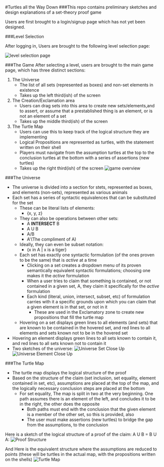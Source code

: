 #Turtles all the Way Down
###This repo contains preliminary sketches and design explanations of a set-theory proof game

Users are first brought to a login/signup page which has not yet been designed.

###Level Selection

After logging in, Users are brought to the following level selection page:

![level selection page](./levelSelect.jpg)


###The Game
After selecting a level, users are brought to the main game page, which has three distinct sections:

1. The Universe
	* The list of all sets (represented as boxes) and non-set elements in existence
	* Takes up the left third(ish) of the screen
2. The Creation/Exclamation area
	* Users can drag sets into this area to create new sets/elements,and to assert, or assume that a prestablished thing is an element, or is not an element of a set
	* Takes up the middle third(ish) of the screen
3. The Turtle Map
	* Users can use this to keep track of the logical structure they are implementing
	* Logical Propositions are represented as turtles, with the statement written on their shell
	* Players must navigate from the assumption turtles at the top to the conclusion turtles at the bottom with a series of assertions (new turtles)
	* Takes up the right third(ish) of the screen
![game overview](./gameOverview.jpg)

###The Universe
* The universe is divided into a section for stets, represented as boxes, and elements (non-sets), represented as various animals
* Each set has a series of syntactic equivalences that can be substituted for the set
	* These can be literal lists of elements:
		* {x, y, z}
	* They can also be operations between other sets:
		* A **INTERSECT** B
		* A U B
		* A/B
		* A'(The compliment of A)
	* Ideally, they can even be subset notation:
		* {x in A | x is a tiger}
	* Each set has exactly one syntactic formulation (of the ones proven to be the same) that is *active* at a time
		* Clicking on a set creates a dropdown menu of its proven semantically equivalent syntactic formulations; choosing one makes it the *active* formulation
		* When a user tries to claim that something is contained, or not contained in a given set, A, they claim it specifically for the *active* formulation
		* Each kind (literal, union, intersect, subset, etc) of formulation carries with it a specific grounds upon which you can claim that a given element is in that set, or not in it
			* These are used in the Exclamatory zone to create new propositions that fill the turtle map
	* Hovering on a set displays green lines to all elements (and sets) that are known to be contained in the hovered set, and red lines to all elements and sets known not to be in the hovered set
* Hovering an element displays green lines to all sets known to contain it, and red lines to all sets known not to contain it
* Two sketches of the universe:
![Universe Set Close Up](./universeSet.jpg)
![Universe Element Close Up](./universeElement.jpg)

###The Turtle Map
* The turtle map displays the logical structure of the proof
* Based on the structure of the claim (set inclusion, set equality, element contained in set, etc), assumptions are placed at the top of the map, and the logically necessary conclusion steps are placed at the bottom
	* For set equality, The map is split in two at the very beginning. One path assumes there is an element of the left, and concludes it to be in the right, the other does the opposite
		* Both paths must end with the conclusion that the given element is a member of the other set, so this is provided, also
		* The user must make assertions (new turtles) to bridge the gap from the assumptions, to the conclusion

Here is a sketch of the logical structure of a proof of the claim: A U B = B U A:
![Proof Structure](./proofStructure.jpg)

And Here is the equivalent structure where the assumptions are reduced to points (these will be turtles in the actual map, with the propositions written on the shells)
![Turtle Map](./turtleMap.jpg)
